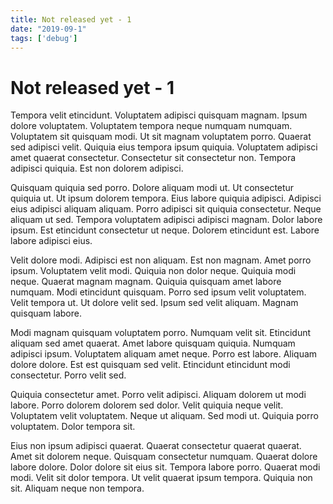 ```yaml
---
title: Not released yet - 1
date: "2019-09-1"
tags: ['debug']
---
```


# Not released yet - 1

Tempora velit etincidunt. Voluptatem adipisci quisquam magnam. Ipsum dolore voluptatem. Voluptatem tempora neque numquam numquam. Voluptatem sit quisquam modi. Ut sit magnam voluptatem porro. Quaerat sed adipisci velit. Quiquia eius tempora ipsum quiquia. Voluptatem adipisci amet quaerat consectetur. Consectetur sit consectetur non. Tempora adipisci quiquia. Est non dolorem adipisci.

Quisquam quiquia sed porro. Dolore aliquam modi ut. Ut consectetur quiquia ut. Ut ipsum dolorem tempora. Eius labore quiquia adipisci. Adipisci eius adipisci aliquam aliquam. Porro adipisci sit quiquia consectetur. Neque aliquam ut sed. Tempora voluptatem adipisci adipisci magnam. Dolor labore ipsum. Est etincidunt consectetur ut neque. Dolorem etincidunt est. Labore labore adipisci eius.

Velit dolore modi. Adipisci est non aliquam. Est non magnam. Amet porro ipsum. Voluptatem velit modi. Quiquia non dolor neque. Quiquia modi neque. Quaerat magnam magnam. Quiquia quisquam amet labore numquam. Modi etincidunt quisquam. Porro sed ipsum velit voluptatem. Velit tempora ut. Ut dolore velit sed. Ipsum sed velit aliquam. Magnam quisquam labore.

Modi magnam quisquam voluptatem porro. Numquam velit sit. Etincidunt aliquam sed amet quaerat. Amet labore quisquam quiquia. Numquam adipisci ipsum. Voluptatem aliquam amet neque. Porro est labore. Aliquam dolore dolore. Est est quisquam sed velit. Etincidunt etincidunt modi consectetur. Porro velit sed.

Quiquia consectetur amet. Porro velit adipisci. Aliquam dolorem ut modi labore. Porro dolorem dolorem sed dolor. Velit quiquia neque velit. Voluptatem velit voluptatem. Neque ut aliquam. Sed modi ut. Quiquia porro voluptatem. Dolor tempora sit.

Eius non ipsum adipisci quaerat. Quaerat consectetur quaerat quaerat. Amet sit dolorem neque. Quisquam consectetur numquam. Quaerat dolore labore dolore. Dolor dolore sit eius sit. Tempora labore porro. Quaerat modi modi. Velit sit dolor tempora. Ut velit quaerat ipsum tempora. Quiquia non sit. Aliquam neque non tempora.
